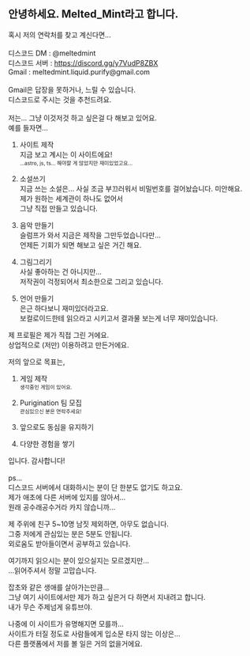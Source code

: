 ## 안녕하세요. Melted_Mint라고 합니다.
혹시 저의 연락처를 찾고 계신다면...  
<br>
디스코드 DM : @meltedmint  
디스코드 서버 : https://discord.gg/y7VudP8ZBX  
Gmail : meltedmint.liquid.purify<span>@</span>gmail.com  
<br>
Gmail은 답장을 못하거나, 느릴 수 있습니다.  
디스코드로 주시는 것을 추천드려요.  
<br>
저는... 그냥 이것저것 하고 싶은걸 다 해보고 있어요.  
예를 들자면...  
    
1. 사이트 제작  
지금 보고 계시는 이 사이트에요!  
<span style="font-size:75%">...astro, js, ts... 해야할 게 많았지만 재미있었고요...</span>  
    
2. 소설쓰기  
지금 쓰는 소설은... 사실 조금 부끄러워서 비밀번호를 걸어놨습니다. 미안해요.  
제가 원하는 세계관이 하나도 없어서  
그냥 직접 만들고 있습니다.  
    
3. 음악 만들기  
슬럼프가 와서 지금은 제작을 그만두었습니다만...  
언제든 기회가 되면 해보고 싶은 거긴 해요.  
    
4. 그림그리기  
사실 좋아하는 건 아니지만...  
저작권이 걱정되어서 최소한으로 그리고 있습니다.  
    
5. 언어 만들기  
은근 하다보니 재미있더라고요.  
보컬로이드한테 읽으라고 시키고서 결과물 보는게 너무 재미있습니다.  

제 프로필은 제가 직접 그린 거에요.  
상업적으로 (저만) 이용하려고 만든거에요.

저의 앞으로 목표는,  
1. 게임 제작  
<span style="font-size:75%">생각중인 게임이 있어요.</span>  
    
2. Purigination 팀 모집  
<span style="font-size:75%">관심있으신 분은 연락주세요!</span>   
    
3. 앞으로도 동심을 유지하기  
4. 다양한 경험을 쌓기  

입니다. 감사합니다!  
<br>
ps...   
디스코드 서버에서 대화하시는 분이 단 한분도 없기도 하고요.   
제가 애초에 다른 서버에 있지를 않아서...  
원래 공수래공수거라 카지 않습니까...  
  
제 주위에 친구 5~10명 남짓 제외하면, 아무도 없습니다.  
그중 저에게 관심있는 분은 5분도 안됩니다.  
외로움도 받아들이면서 공부하고 있습니다.  
  
여기까지 읽으시는 분이 있으실지는 모르겠지만...  
...읽어주셔서 정말 고맙습니다.  
  
잡초와 같은 생애를 살아가는만큼...  
그냥 여기 사이트에서만 제가 하고 싶은거 다 하면서 지내려고 합니다.  
내가 무슨 주제넘게 유튜브야.  
  
나중에 이 사이트가 유명해지면 모를까...  
사이트가 터질 정도로 사람들에게 입소문 타지 않는 이상은...  
다른 플랫폼에서 저를 볼 일은 거의 없을거에요.  